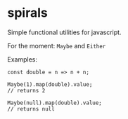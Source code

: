 # spirals

Simple functional utilities for javascript.

For the moment: `Maybe` and `Either`

Examples:

```
const double = n => n + n;

Maybe(1).map(double).value;
// returns 2

Maybe(null).map(double).value;
// returns null
```
